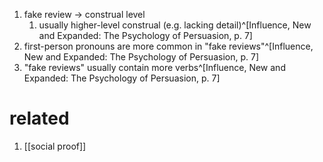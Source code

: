 1. fake review → construal level
	1. usually higher-level construal (e.g. lacking detail)^[Influence, New and Expanded: The Psychology of Persuasion, p. 7]
2. first-person pronouns are more common in "fake reviews"^[Influence, New and Expanded: The Psychology of Persuasion, p. 7]
3. "fake reviews" usually contain more verbs^[Influence, New and Expanded: The Psychology of Persuasion, p. 7]

# related
1. [[social proof]]